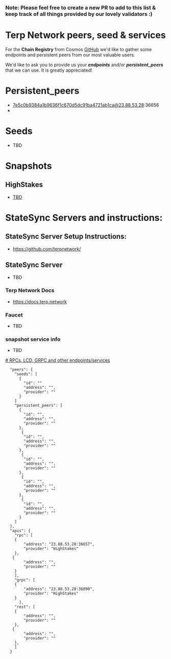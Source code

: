 ### Note: Please feel free to create a new PR to add to this list & keep track of all things provided by our lovely validators :)
# Terp Network peers, seed & services
For the **Chain Registry** from Cosmos [GitHub](https://github.com/cosmos/chain-registry/tree/master/terpnetwork) we'd like to gather some endpoints and 
persistent peers from our most valuable users.

We'd like to ask you to provide us your ***endpoints*** and/or ***persistent_peers*** that we can use. It is greatly appreciated!

# Persistent_peers
* 7e5c0b9384a1b9636f1c670d5dc91ba4721ab1ca@23.88.53.28:36656
* 

# Seeds
* TBD

# Snapshots
## HighStakes
* [TBD](https://tools.highstakes.ch/snapshots/terp)

# StateSync Servers and instructions:

## StateSync Server Setup Instructions:
  * https://github.com/terpnetwork/
##  StateSync Server
* TBD


### Terp Network Docs
* https://docs.terp.network

###  Faucet
* TBD

### snapshot service info 
* TBD



[# RPCs, LCD, GRPC and other endpoints/services](/peers_seeds_and_services.md) 
```
  "peers": {
    "seeds": [
      {
        "id": ""
        "address": "",
        "provider": ""
      }
    ]
    "persistent_peers": [
      {
        "id": "",
        "address": "",
        "provider": ""
      },
       {
        "id": "",
        "address": "",
        "provider": ""
      },
       {
        "id": "",
        "address": "",
        "provider": ""
      },
       {
        "id": "",
        "address": "",
        "provider": ""
      },
       {
        "id": "",
        "address": "",
        "provider": ""
      }
    ]
  },
  "apis": {
    "rpc": [
    {
        "address": "23.88.53.28:36657",
        "provider": "HighStakes"
    },
   {
        "address": "",
        "provider": ""
    }
    ],
    "grpc": [
    {
        "address": "23.88.53.28:36090",
        "provider": "HighStakes"
    }
      ],
    "rest": [
    {
        "address": "",
        "provider": ""
    },
   {
        "address": "",
        "provider": ""
    },
    ]
  }
  ```
